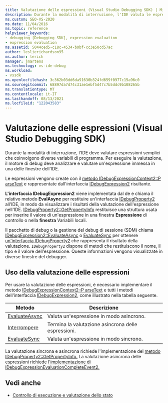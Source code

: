 ```yaml
---
title: Valutazione delle espressioni (Visual Studio Debugging SDK) | Microsoft Docs
description: Durante la modalità di interruzione, l'IDE valuta le espressioni che coinvolgono variabili di programma. Informazioni su come il motore di debug analizza e valuta un'espressione.
ms.custom: SEO-VS-2020
ms.date: 11/04/2016
ms.topic: reference
helpviewer_keywords:
- debugging [Debugging SDK], expression evaluation
- expression evaluation
ms.assetid: 5044ced5-c18c-4534-b0bf-cc3e50cd57ac
author: leslierichardson95
ms.author: lerich
manager: jmartens
ms.technology: vs-ide-debug
ms.workload:
- vssdk
ms.openlocfilehash: 3c362b03dd6da91630b324fd659f0977c15a96c0
ms.sourcegitcommit: 68897da7d74c31ae1ebf5d47c7b5ddc9b108265b
ms.translationtype: MT
ms.contentlocale: it-IT
ms.lasthandoff: 08/13/2021
ms.locfileid: "122043583"
---
```

# <a name="expression-evaluation-visual-studio-debugging-sdk"></a>Valutazione delle espressioni (Visual Studio Debugging SDK)
Durante la modalità di interruzione, l'IDE deve valutare espressioni semplici che coinvolgono diverse variabili di programma. Per eseguire la valutazione, il motore di debug deve analizzare e valutare un'espressione immessa in una delle finestre dell'IDE.

 Le espressioni vengono create con il [metodo IDebugExpressionContext2::P arseText](../../extensibility/debugger/reference/idebugexpressioncontext2-parsetext.md) e rappresentate dall'interfaccia [IDebugExpression2](../../extensibility/debugger/reference/idebugexpression2.md) risultante.

 **L'interfaccia IDebugExpression2** viene implementata dal de e chiama il relativo metodo **EvalAsync** per restituire un'interfaccia [IDebugProperty2](../../extensibility/debugger/reference/idebugproperty2.md) all'IDE, in modo da visualizzare i risultati della valutazione dell'espressione nell'IDE. [IDebugProperty2::GetPropertyInfo](../../extensibility/debugger/reference/idebugproperty2-getpropertyinfo.md) restituisce una struttura usata per inserire il valore di un'espressione in una finestra **Espressione** di controllo o nella **finestra** Variabili locali.

 Il pacchetto di debug o la gestione del debug di sessione (SDM) chiama [IDebugExpression2::EvaluateAsync](../../extensibility/debugger/reference/idebugexpression2-evaluateasync.md) o [EvaluateSync](../../extensibility/debugger/reference/idebugexpression2-evaluatesync.md) per ottenere [un'interfaccia IDebugProperty2](../../extensibility/debugger/reference/idebugproperty2.md) che rappresenta il risultato della valutazione. `IDebugProperty2` dispone di metodi che restituiscono il nome, il tipo e il valore dell'espressione. Queste informazioni vengono visualizzate in diverse finestre del debugger.

## <a name="using-expression-evaluation"></a>Uso della valutazione delle espressioni
 Per usare la valutazione delle espressioni, è necessario implementare il metodo [IDebugExpressionContext2::P arseText](../../extensibility/debugger/reference/idebugexpressioncontext2-parsetext.md) e tutti i metodi dell'interfaccia [IDebugExpression2,](../../extensibility/debugger/reference/idebugexpression2.md) come illustrato nella tabella seguente.

|Metodo|Descrizione|
|------------|-----------------|
|[EvaluateAsync](../../extensibility/debugger/reference/idebugexpression2-evaluateasync.md)|Valuta un'espressione in modo asincrono.|
|[Interrompere](../../extensibility/debugger/reference/idebugexpression2-abort.md)|Termina la valutazione asincrona delle espressioni.|
|[EvaluateSync](../../extensibility/debugger/reference/idebugexpression2-evaluatesync.md)|Valuta un'espressione in modo sincrono.|

 La valutazione sincrona e asincrona richiede l'implementazione del [metodo IDebugProperty2::GetPropertyInfo.](../../extensibility/debugger/reference/idebugproperty2-getpropertyinfo.md) La valutazione asincrona delle espressioni richiede [l'implementazione di IDebugExpressionEvaluationCompleteEvent2.](../../extensibility/debugger/reference/idebugexpressionevaluationcompleteevent2.md)

## <a name="see-also"></a>Vedi anche
- [Controllo di esecuzione e valutazione dello stato](../../extensibility/debugger/execution-control-and-state-evaluation.md)
